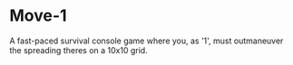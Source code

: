 # Move-1
A fast-paced survival console game where you, as '1', must outmaneuver the spreading theres on a 10x10 grid.

